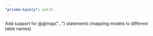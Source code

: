 ```yaml
---
"prisma-kysely": patch
---
```


Add support for @@map("...") statements (mapping models to different table names)

